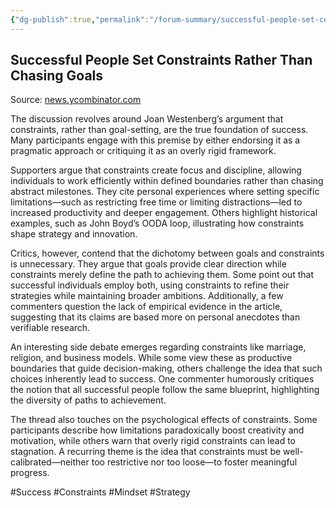 ```yaml
---
{"dg-publish":true,"permalink":"/forum-summary/successful-people-set-constraints-rather-than-chasing-goals/","title":"Successful people set constraints rather than chasing goals","tags":["article","summary"],"created":"2025-06-10T20:29:51.471+07:00","updated":"2025-08-06T06:44:42.061+07:00"}
---
```



## Successful People Set Constraints Rather Than Chasing Goals  

Source: [news.ycombinator.com](https://news.ycombinator.com/item?id=44232714)

The discussion revolves around Joan Westenberg’s argument that constraints, rather than goal-setting, are the true foundation of success. Many participants engage with this premise by either endorsing it as a pragmatic approach or critiquing it as an overly rigid framework.

Supporters argue that constraints create focus and discipline, allowing individuals to work efficiently within defined boundaries rather than chasing abstract milestones. They cite personal experiences where setting specific limitations—such as restricting free time or limiting distractions—led to increased productivity and deeper engagement. Others highlight historical examples, such as John Boyd’s OODA loop, illustrating how constraints shape strategy and innovation.

Critics, however, contend that the dichotomy between goals and constraints is unnecessary. They argue that goals provide clear direction while constraints merely define the path to achieving them. Some point out that successful individuals employ both, using constraints to refine their strategies while maintaining broader ambitions. Additionally, a few commenters question the lack of empirical evidence in the article, suggesting that its claims are based more on personal anecdotes than verifiable research.

An interesting side debate emerges regarding constraints like marriage, religion, and business models. While some view these as productive boundaries that guide decision-making, others challenge the idea that such choices inherently lead to success. One commenter humorously critiques the notion that all successful people follow the same blueprint, highlighting the diversity of paths to achievement.

The thread also touches on the psychological effects of constraints. Some participants describe how limitations paradoxically boost creativity and motivation, while others warn that overly rigid constraints can lead to stagnation. A recurring theme is the idea that constraints must be well-calibrated—neither too restrictive nor too loose—to foster meaningful progress.

#Success #Constraints #Mindset #Strategy
